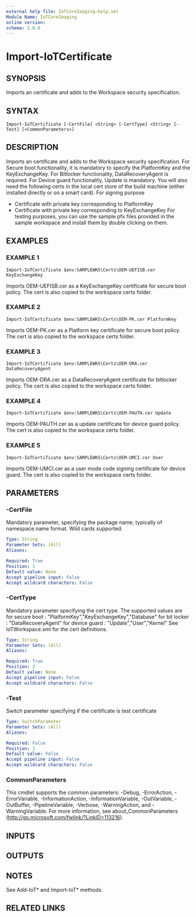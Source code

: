 ```yaml
---
external help file: IoTCoreImaging-help.xml
Module Name: IoTCoreImaging
online version:
schema: 2.0.0
---
```


# Import-IoTCertificate

## SYNOPSIS
Imports an certificate and adds to the Workspace security specification.

## SYNTAX

```
Import-IoTCertificate [-CertFile] <String> [-CertType] <String> [-Test] [<CommonParameters>]
```

## DESCRIPTION
Imports an certificate and adds to the Workspace security specification.
For Secure boot functionality, it is mandatory to specify the PlatformKey and the KeyExchangeKey.
For Bitlocker functionality, DataRecoveryAgent is required.
For Device guard functionality, Update is mandatory.
You will also need the following certs in the local cert store of the build machine (either installed directly or on a smart card).
For signing purpose
 - Certificate with private key corresponding to PlatformKey
 - Certificate with private key corresponding to KeyExchangeKey
 For testing purposes, you can use the sample pfx files provided in the sample workspace and install them by double clicking on them.

## EXAMPLES

### EXAMPLE 1
```
Import-IoTCertificate $env:SAMPLEWKS\Certs\OEM-UEFISB.cer KeyExchangeKey
```

Imports OEM-UEFISB.cer as a KeyExchangeKey certificate for secure boot policy.
The cert is also copied to the workspace certs folder.

### EXAMPLE 2
```
Import-IoTCertificate $env:SAMPLEWKS\Certs\OEM-PK.cer PlatformKey
```

Imports OEM-PK.cer as a Platform key certificate for secure boot policy.
The cert is also copied to the workspace certs folder.

### EXAMPLE 3
```
Import-IoTCertificate $env:SAMPLEWKS\Certs\OEM-DRA.cer DataRecoveryAgent
```

Imports OEM-DRA.cer as a DataRecoveryAgent certificate for bitlocker policy.
The cert is also copied to the workspace certs folder.

### EXAMPLE 4
```
Import-IoTCertificate $env:SAMPLEWKS\Certs\OEM-PAUTH.cer Update
```

Imports OEM-PAUTH.cer as a update certificate for device guard policy.
The cert is also copied to the workspace certs folder.

### EXAMPLE 5
```
Import-IoTCertificate $env:SAMPLEWKS\Certs\OEM-UMCI.cer User
```

Imports OEM-UMCI.cer as a user mode code signing certificate for device guard.
The cert is also copied to the workspace certs folder.

## PARAMETERS

### -CertFile
Mandatory parameter, specifying the package name, typically of namespace.name format.
Wild cards supported.

```yaml
Type: String
Parameter Sets: (All)
Aliases:

Required: True
Position: 1
Default value: None
Accept pipeline input: False
Accept wildcard characters: False
```

### -CertType
Mandatory parameter specifying the cert type.
The supported values are
for secure boot  : "PlatformKey","KeyExchangeKey","Database"
for bit locker   : "DataRecoveryAgent"
for device guard : "Update","User","Kernel"
See IoTWorkspace.xml for the cert definitions.

```yaml
Type: String
Parameter Sets: (All)
Aliases:

Required: True
Position: 2
Default value: None
Accept pipeline input: False
Accept wildcard characters: False
```

### -Test
Switch parameter specifying if the certificate is test certificate

```yaml
Type: SwitchParameter
Parameter Sets: (All)
Aliases:

Required: False
Position: 3
Default value: False
Accept pipeline input: False
Accept wildcard characters: False
```

### CommonParameters
This cmdlet supports the common parameters: -Debug, -ErrorAction, -ErrorVariable, -InformationAction, -InformationVariable, -OutVariable, -OutBuffer, -PipelineVariable, -Verbose, -WarningAction, and -WarningVariable.
For more information, see about_CommonParameters (http://go.microsoft.com/fwlink/?LinkID=113216).

## INPUTS

## OUTPUTS

## NOTES
See Add-IoT* and Import-IoT* methods.

## RELATED LINKS
